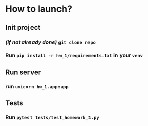# How to launch?

## Init project

### *(if not already done)* `git clone repo`
### Run `pip install -r hw_1/requirements.txt` in your `venv`

## Run server

### run `uvicorn hw_1.app:app`

## Tests

### Run `pytest tests/test_homework_1.py`